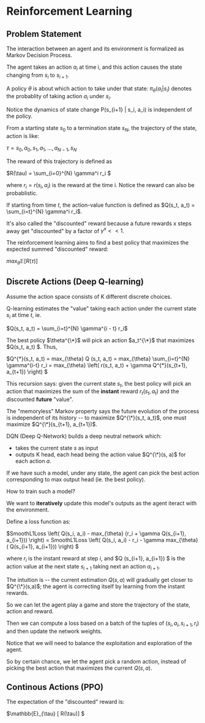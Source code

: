 # Reinforcement Learning

## Problem Statement
The interaction between an agent and its environment is formalized as Markov Decision Process.

The agent takes an action $a_i$ at time i, and this action causes the state changing from $s_i$ to $s_{i+1}$.

A policy $\theta$ is about which action to take under that state: $\pi_{\theta}(a_{i} | s_i)$ denotes the probablity of taking action $a_i$ under $s_i$.

Notice the dynamics of state change P(s_{i+1} | s_i, a_i) is independent of the policy.

From a starting state $s_0$ to a termination state $s_N$, the trajectory of the state, action is like:

$\tau = s_0, a_0, s_1, a_1, \dots, a_{N-1}, s_N$

The reward of this trajectory is defined as

$R(\tau) = \sum_{i=0}^{N} \gamma^i r_i $

where $r_i = r(s_i, a_i)$ is the reward at the time i. Notice the reward can also be probablistic.

If starting from time $t$, the action-value function is defined as $Q(s_t, a_t) = \sum_{i=t}^{N} \gamma^i r_i$. 

It's also called the "discounted" reward because a future rewards x steps away get "discounted" by a factor of $\gamma^x << 1$.

The reinforcement learning aims to find a best policy that maximizes the expected summed "discounted" reward:

$max_{\theta} \mathbb{E}[ R(\tau) ]$

## Discrete Actions (Deep Q-learning)

Assume the action space consists of K different discrete choices.

Q-learning estimates the "value" taking each action under the current state $s_i$ at time $t$, ie.

$Q(s_t, a_t) = \sum_{i=t}^{N} \gamma^{i - t} r_i$

The best policy $\theta^{\*}$ will pick an action $a_t^{\*}$ that maximizes $Q(s_t, a_t) $. Thus,

$Q^{\*}(s_t, a_t) = max_{\theta} Q (s_t, a_t) = max_{\theta} \sum_{i=t}^{N} \gamma^{i-t} r_i = max_{\theta} \left( r(s_t, a_t) + \gamma Q^{\*}(s_{t+1}, a_{t+1}) \right) $

This recursion says: given the current state $s_t$, the best policy will pick an action that maximizes the sum of the **instant** reward $r_t(s_t, a_t)$ and the discounted **future** "value".

The "memoryless" Markov property says the future evolution of the process is independent of its history -- to maximize $Q^{\*}(s_t, a_t)$, one must maximize $Q^{\*}(s_{t+1}, a_{t+1})$.

DQN (Deep Q-Network) builds a deep neutral network which:
- takes the current state $s$ as input
- outputs K head, each head being the action value $Q^{\*}(s, a)$ for each action $a$.

If we have such a model, under any state, the agent can pick the best action corresponding to max output head (ie. the best policy).

How to train such a model? 

We want to **iteratively** update this model's outputs as the agent iteract with the environment.

Define a loss function as:

$SmoothL1Loss \left( Q(s_i, a_i) - max_{\theta} (r_i + \gamma Q(s_{i+1}, a_{i+1})) \right) = SmoothL1Loss \left( Q(s_i, a_i) - r_i  - \gamma max_{\theta} ( Q(s_{i+1}, a_{i+1})) \right) $

where $r_i$ is the instant reward at step $i$, and $Q (s_{i+1}, a_{i+1}) $ is the action value at the next state $s_{i+1}$ taking next an action $a_{i+1}$.

The intuition is -- the current estimation $Q(s,a)$ will gradually get closer to $Q^{\*}(s,a)$; the agent is correcting itself by learning from the instant rewards.

So we can let the agent play a game and store the trajectory of the state, action and reward.

Then we can compute a loss based on a batch of the tuples of $(s_i, a_i, s_{i+1}, r_{i})$ and then update the network weights.

Notice that we will need to balance the exploitation and exploration of the agent. 

So by certain chance, we let the agent pick a random action, instead of picking the best action that maximizes the current $Q(s, a)$.

## Continous Actions (PPO)

The expectation of the "discounted" reward is:

$\mathbb{E}_{\tau} [ R(\tau)] $

